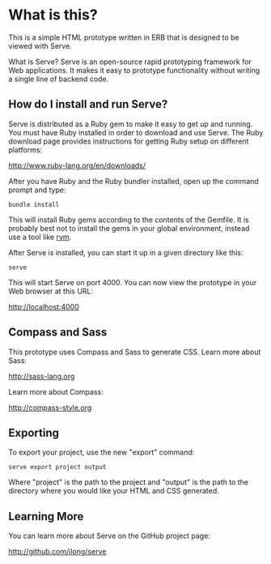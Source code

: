 What is this?
=============

This is a simple HTML prototype written in ERB that is designed to be
viewed with Serve.

What is Serve? Serve is an open-source rapid prototyping framework for Web
applications. It makes it easy to prototype functionality without writing a
single line of backend code.

How do I install and run Serve?
-------------------------------

Serve is distributed as a Ruby gem to make it easy to get up and running. You
must have Ruby installed in order to download and use Serve. The Ruby download
page provides instructions for getting Ruby setup on different platforms:

<http://www.ruby-lang.org/en/downloads/>

After you have Ruby and the Ruby bundler installed, open up the command prompt and type:

    bundle install

This will install Ruby gems according to the contents of the Gemfile. It is probably
best not to install the gems in your global environment, instead use a tool like 
[rvm](https://rvm.io/).

After Serve is installed, you can start it up in a given directory like this:

    serve

This will start Serve on port 4000. You can now view the prototype in your
Web browser at this URL:

<http://localhost:4000>

Compass and Sass
----------------

This prototype uses Compass and Sass to generate CSS. Learn more about Sass:

<http://sass-lang.org>

Learn more about Compass:

<http://compass-style.org>

Exporting
---------

To export your project, use the new "export" command:

    serve export project output

Where "project" is the path to the project and "output" is the path to the
directory where you would like your HTML and CSS generated.

Learning More
-------------

You can learn more about Serve on the GitHub project page:

<http://github.com/jlong/serve>
